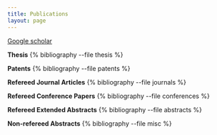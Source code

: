 ```yaml
---
title: Publications
layout: page
---
```


[Google scholar](https://scholar.google.com/citations?user=XHD-48cAAAAJ&hl=en)

**Thesis**
{% bibliography --file thesis %}

**Patents**
{% bibliography --file patents %}

**Refereed Journal Articles** 
{% bibliography --file journals %}

**Refereed Conference Papers** 
{% bibliography --file conferences %}

**Refereed Extended Abstracts** 
{% bibliography --file abstracts %}

**Non-refereed Abstracts** 
{% bibliography --file misc %}